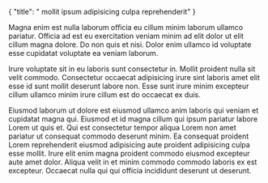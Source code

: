 {
  "title": " mollit ipsum adipisicing culpa reprehenderit"
}

Magna enim est nulla laborum officia eu cillum minim laborum ullamco pariatur. Officia ad est eu exercitation veniam minim ad elit dolor ut elit cillum magna dolore. Do non quis et nisi. Dolor enim ullamco id voluptate esse cupidatat voluptate ea veniam laborum.

Irure voluptate sit in eu laboris sunt consectetur in. Mollit proident nulla sit velit commodo. Consectetur occaecat adipisicing irure sint laboris amet elit esse id sunt mollit deserunt labore non. Esse sunt irure minim excepteur cillum ullamco minim irure cillum est do occaecat ex duis.

Eiusmod laborum ut dolore est eiusmod ullamco anim laboris qui veniam et cupidatat magna qui. Eiusmod et id magna cillum qui ipsum pariatur labore Lorem ut quis et. Qui est consectetur tempor aliqua Lorem non amet pariatur ut consequat commodo deserunt minim. Ea consequat proident Lorem reprehenderit eiusmod adipisicing aute proident adipisicing culpa esse mollit. Irure elit enim magna proident commodo eiusmod excepteur aute amet dolor. Aliqua velit in et minim commodo commodo laboris ex est excepteur. Occaecat nulla qui qui officia incididunt deserunt ut deserunt.